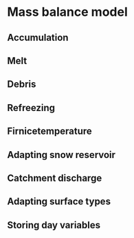 # Mass balance model

## Accumulation

## Melt

## Debris

## Refreezing

## Firnicetemperature

## Adapting snow reservoir

## Catchment discharge

## Adapting surface types

## Storing day variables